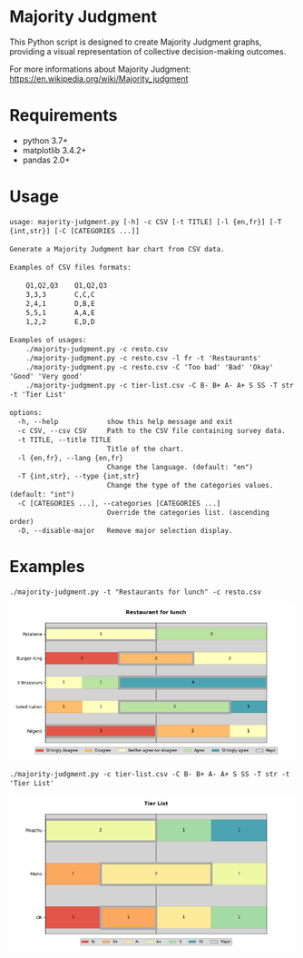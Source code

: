 # Majority Judgment

This Python script is designed to create Majority Judgment graphs, providing a
visual representation of collective decision-making outcomes.

For more informations about Majority Judgment: https://en.wikipedia.org/wiki/Majority_judgment

# Requirements

* python 3.7+
* matplotlib 3.4.2+
* pandas 2.0+

# Usage

```
usage: majority-judgment.py [-h] -c CSV [-t TITLE] [-l {en,fr}] [-T {int,str}] [-C [CATEGORIES ...]]

Generate a Majority Judgment bar chart from CSV data.

Examples of CSV files formats:

    Q1,Q2,Q3    Q1,Q2,Q3
    3,3,3       C,C,C
    2,4,1       D,B,E
    5,5,1       A,A,E
    1,2,2       E,D,D

Examples of usages:
    ./majority-judgment.py -c resto.csv
    ./majority-judgment.py -c resto.csv -l fr -t 'Restaurants'
    ./majority-judgment.py -c resto.csv -C 'Too bad' 'Bad' 'Okay' 'Good' 'Very good'
    ./majority-judgment.py -c tier-list.csv -C B- B+ A- A+ S SS -T str -t 'Tier List'

options:
  -h, --help            show this help message and exit
  -c CSV, --csv CSV     Path to the CSV file containing survey data.
  -t TITLE, --title TITLE
                        Title of the chart.
  -l {en,fr}, --lang {en,fr}
                        Change the language. (default: "en")
  -T {int,str}, --type {int,str}
                        Change the type of the categories values. (default: "int")
  -C [CATEGORIES ...], --categories [CATEGORIES ...]
                        Override the categories list. (ascending order)
  -D, --disable-major   Remove major selection display.
```

# Examples

```
./majority-judgment.py -t "Restaurants for lunch" -c resto.csv
```

![alt text](example_resto.png)

```
./majority-judgment.py -c tier-list.csv -C B- B+ A- A+ S SS -T str -t 'Tier List'
```

![alt text](example_tier-list.png)
